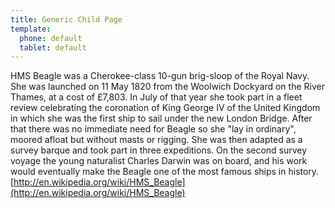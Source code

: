 ```yaml
---
title: Generic Child Page
template:
  phone: default
  tablet: default
---
```


HMS Beagle was a Cherokee-class 10-gun brig-sloop of the Royal Navy. She was launched on 11 May 1820 from the Woolwich Dockyard on the River Thames, at a cost of £7,803. In July of that year she took part in a fleet review celebrating the coronation of King George IV of the United Kingdom in which she was the first ship to sail under the new London Bridge. After that there was no immediate need for Beagle so she "lay in ordinary", moored afloat but without masts or rigging. She was then adapted as a survey barque and took part in three expeditions. On the second survey voyage the young naturalist Charles Darwin was on board, and his work would eventually make the Beagle one of the most famous ships in history. [http://en.wikipedia.org/wiki/HMS_Beagle](http://en.wikipedia.org/wiki/HMS_Beagle)
